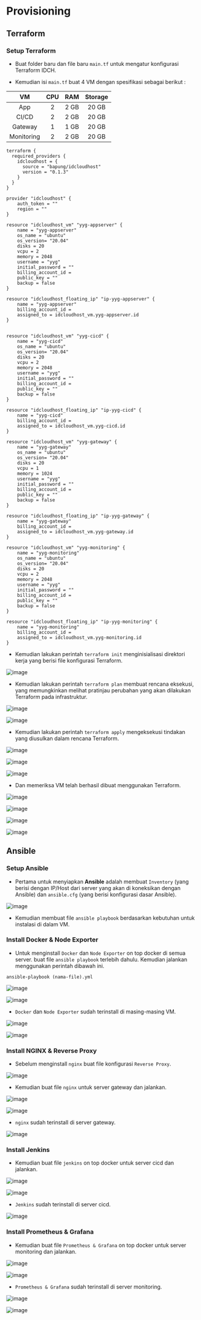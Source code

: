# Provisioning

## Terraform
### Setup Terraform

- Buat folder baru dan file baru `main.tf` untuk mengatur konfigurasi Terraform IDCH.

- Kemudian isi `main.tf` buat 4 VM dengan spesifikasi sebagai berikut :

|      VM      |  CPU  |  RAM  | Storage |
|    :---:     | :---: | :---: |  :---:  |
|     App      |   2   | 2 GB  |  20 GB  |
|    CI/CD     |   2   | 2 GB  |  20 GB  |
|   Gateway    |   1   | 1 GB  |  20 GB  |
|  Monitoring  |   2   | 2 GB  |  20 GB  |

```
terraform {
  required_providers {
    idcloudhost = {
      source = "bapung/idcloudhost"
      version = "0.1.3"
    }
  }
}

provider "idcloudhost" {
    auth_token = ""
    region = ""
}

resource "idcloudhost_vm" "yyg-appserver" {
    name = "yyg-appserver"
    os_name = "ubuntu"
    os_version= "20.04"
    disks = 20
    vcpu = 2
    memory = 2048
    username = "yyg"
    initial_password = "" 
    billing_account_id = 
    public_key = "" 
    backup = false
}

resource "idcloudhost_floating_ip" "ip-yyg-appserver" {
    name = "yyg-appserver"
    billing_account_id = 
    assigned_to = idcloudhost_vm.yyg-appserver.id
}


resource "idcloudhost_vm" "yyg-cicd" {
    name = "yyg-cicd"
    os_name = "ubuntu"
    os_version= "20.04"
    disks = 20
    vcpu = 2
    memory = 2048
    username = "yyg"
    initial_password = "" 
    billing_account_id =  
    public_key = "" 
    backup = false
}

resource "idcloudhost_floating_ip" "ip-yyg-cicd" {
    name = "yyg-cicd"
    billing_account_id =  
    assigned_to = idcloudhost_vm.yyg-cicd.id
}

resource "idcloudhost_vm" "yyg-gateway" {
    name = "yyg-gateway"
    os_name = "ubuntu"
    os_version= "20.04"
    disks = 20
    vcpu = 1
    memory = 1024
    username = "yyg"
    initial_password = "" 
    billing_account_id =
    public_key = "" 
    backup = false
}

resource "idcloudhost_floating_ip" "ip-yyg-gateway" {
    name = "yyg-gateway"
    billing_account_id =  
    assigned_to = idcloudhost_vm.yyg-gateway.id
}

resource "idcloudhost_vm" "yyg-monitoring" {
    name = "yyg-monitoring"
    os_name = "ubuntu"
    os_version= "20.04"
    disks = 20
    vcpu = 2
    memory = 2048
    username = "yyg"
    initial_password = "" 
    billing_account_id =  
    public_key = "" 
    backup = false
}

resource "idcloudhost_floating_ip" "ip-yyg-monitoring" {
    name = "yyg-monitoring"
    billing_account_id =  
    assigned_to = idcloudhost_vm.yyg-monitoring.id
}

```

- Kemudian lakukan perintah `terraform init` menginisialisasi direktori kerja yang berisi file konfigurasi Terraform.

![image](Media/Terraform/1.png) 

- Kemudian lakukan perintah `terraform plan` membuat rencana eksekusi, yang memungkinkan melihat pratinjau perubahan yang akan dilakukan Terraform pada infrastruktur.

![image](Media/Terraform/2a.png)

![image](Media/Terraform/2b.png)

- Kemudian lakukan perintah `terraform apply` mengeksekusi tindakan yang diusulkan dalam rencana Terraform.

![image](Media/Terraform/3a.png)

![image](Media/Terraform/3b.png)

![image](Media/Terraform/3c.png)

- Dan memeriksa VM telah berhasil dibuat menggunakan Terraform.

![image](Media/Terraform/4.png)

![image](Media/Terraform/5.png)

![image](Media/Terraform/6.png)

![image](Media/Terraform/7.png)

## Ansible
### Setup Ansible

- Pertama untuk menyiapkan **Ansible** adalah membuat `Inventory` (yang berisi dengan IP/Host dari server yang akan di koneksikan dengan Ansible) dan `ansible.cfg` (yang berisi konfigurasi dasar Ansible).

![image](Media/Ansible/1.png)

- Kemudian membuat file `ansible playbook` berdasarkan kebutuhan untuk instalasi di dalam VM.

### Install Docker & Node Exporter

- Untuk menginstall `Docker` dan `Node Exporter` on top docker di semua server. buat file `ansible playbook` terlebih dahulu. Kemudian jalankan menggunakan perintah dibawah ini.

```
ansible-playbook (nama-file).yml
```

![image](Media/Ansible/2.png)

![image](Media/Ansible/3.png)

- `Docker` dan `Node Exporter` sudah terinstall di masing-masing VM.

![image](Media/Ansible/4.png)

![image](Media/Ansible/5.png)

### Install NGINX & Reverse Proxy

- Sebelum menginstall `nginx` buat file konfigurasi `Reverse Proxy`.

![image](Media/Ansible/6.png)

- Kemudian buat file `nginx` untuk server gateway dan jalankan.

![image](Media/Ansible/7.png)

![image](Media/Ansible/8.png)

- `nginx` sudah terinstall di server gateway.

![image](Media/Ansible/9.png)

### Install Jenkins

- Kemudian buat file `jenkins` on top docker untuk server cicd dan jalankan.

![image](Media/Ansible/10.png)

![image](Media/Ansible/11.png)

- `Jenkins` sudah terinstall di server cicd.

![image](Media/Ansible/12.png)

### Install Prometheus & Grafana

- Kemudian buat file `Prometheus & Grafana` on top docker untuk server monitoring dan jalankan.

![image](Media/Ansible/13.png)

![image](Media/Ansible/14.png)

- `Prometheus & Grafana` sudah terinstall di server monitoring.

![image](Media/Ansible/15.png)

![image](Media/Ansible/16.png)